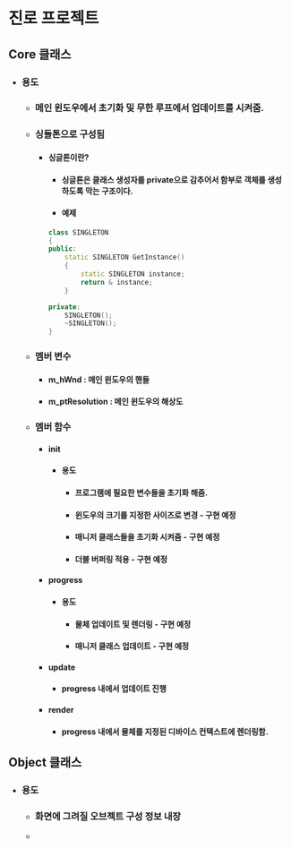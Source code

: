 # 진로 프로젝트

## Core 클래스
+ ### 용도
    + ### 메인 윈도우에서 초기화 및 무한 루프에서 업데이트를 시켜줌.
    + ### 싱들톤으로 구성됨
        + #### 싱글톤이란?
            + #### 싱글톤은 클래스 생성자를 private으로 감추어서 함부로 객체를 생성 하도록 막는 구조이다.
            + #### 예제
            ```C++
            class SINGLETON
            {
            public:
                static SINGLETON GetInstance()
                {
                    static SINGLETON instance;
                    return & instance;
                }

            private:
                SINGLETON();
                ~SINGLETON();
            }

    + ### 멤버 변수 
        + #### m_hWnd : 메인 윈도우의 핸들
        + #### m_ptResolution : 메인 윈도우의 해상도
    + ###  멤버 함수
        + #### init
            + #### 용도
                + #### 프로그램에 필요한 변수들을 초기화 해줌.
                + #### 윈도우의 크기를 지정한 사이즈로 변경 - 구현 예정
                + #### 매니저 클래스들을 초기화 시켜줌 - 구현 예정
                + #### 더블 버퍼링 적용 - 구현 예정 
        + #### progress
            + #### 용도
                + #### 물체 업데이트 및 렌더링 - 구현 예정
                + #### 매니저 클래스 업데이트 - 구현 예정
        
        + #### update
            + #### progress 내에서 업데이트 진행
        + #### render
            + #### progress 내에서 물체를 지정된 디바이스 컨텍스트에 렌더링함.


## Object 클래스
+ ### 용도 
    + ### 화면에 그려질 오브젝트 구성 정보 내장
    + 